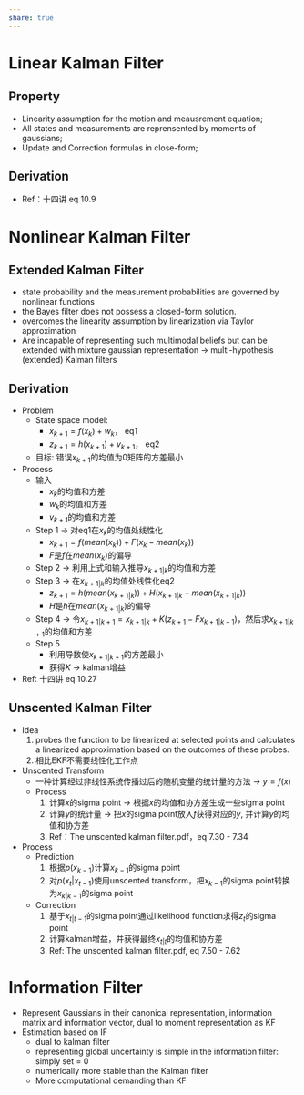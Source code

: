 ```yaml
---
share: true
---
```

# Linear Kalman Filter
## Property
- Linearity assumption for the motion and meausrement equation;
- All states and measurements are reprensented by moments of gaussians;
- Update and Correction formulas in close-form;

## Derivation
- Ref：十四讲 eq 10.9

# Nonlinear Kalman Filter
		
## Extended Kalman Filter
- state probability and the measurement probabilities are governed by nonlinear functions
- the Bayes filter does not possess a closed-form solution.
- overcomes the linearity assumption by linearization via Taylor approximation
- Are incapable of representing such multimodal beliefs but can be extended with mixture gaussian representation → multi-hypothesis (extended) Kalman filters

## Derivation
- Problem
	- State space model:
		- $x_{k+1} = f(x_k)+ w_k$， eq1
		- $z_{k+1} = h(x_{k+1}) + v_{k+1}$， eq2
	- 目标: 错误$x_{k+1}$的均值为0矩阵的方差最小
- Process
	- 输入
		- $x_k$的均值和方差
		- $w_k$的均值和方差
		- $v_{k+1}$的均值和方差
	- Step 1 → 对eq1在$x_k$的均值处线性化
		- $x_{k+1} = f(mean(x_k)) + F(x_k - mean(x_k))$
		- $F$是$f$在$mean(x_k)$的偏导
	- Step 2 → 利用上式和输入推导$x_{k+1|k}$的均值和方差
	- Step 3 → 在$x_{k+1|k}$的均值处线性化eq2
		- $z_{k+1} = h(mean(x_{k+1|k})) + H(x_{k+1|k} - mean(x_{k+1|k}))$
		- $H$是$h$在$mean(x_{k+1|k})$的偏导
	- Step 4 → 令$x_{k+1|k+1} = x_{k+1|k} + K(z_{k+1} - Fx_{k+1|k+1})$，然后求$x_{k+1|k+1}$的均值和方差
	- Step 5 
		- 利用导数使$x_{k+1|k+1}$的方差最小
		- 获得$K$ → kalman增益
- Ref: 十四讲 eq 10.27

## Unscented Kalman Filter
- Idea
	1. probes the function to be linearized at selected points and calculates a linearized approximation based on the outcomes of these probes.
	2. 相比EKF不需要线性化工作点
- Unscented Transform
	- 一种计算经过非线性系统传播过后的随机变量的统计量的方法 → $y = f(x)$
	- Process
		1. 计算$x$的sigma point → 根据$x$的均值和协方差生成一些sigma point
		2. 计算$y$的统计量 → 把$x$的sigma point放入$f$获得对应的$y$, 并计算$y$的均值和协方差
		3. Ref：The unscented kalman filter.pdf，eq 7.30 - 7.34
- Process
	- Prediction
		1. 根据$p(x_{k-1})$计算$x_{k-1}$的sigma point
		2. 对$p(x_t|x_{t-1})$使用unscented transform，把$x_{k-1}$的sigma point转换为$x_{k|k-1}$的sigma point
	- Correction
		1. 基于$x_{t|t-1}$的sigma point通过likelihood function求得$z_t$的sigma point
		2. 计算kalman增益，并获得最终$x_{t|t}$的均值和协方差
		3. Ref: The unscented kalman filter.pdf, eq 7.50 - 7.62

# Information Filter
- Represent Gaussians in their canonical representation, information matrix and information vector, dual to moment representation as KF
- Estimation based on IF
	- dual to kalman filter
	- representing global uncertainty is simple in the information filter: simply set = 0
	- numerically more stable than the Kalman filter
	- More computational demanding than KF